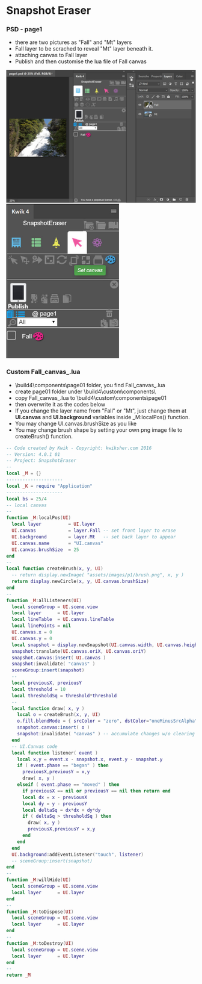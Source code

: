 # Snapshot Eraser

### PSD - page1
* there are two pictures as "Fall" and "Mt" layers
* Fall layer to be scrached to reveal "Mt" layer beneath it.
* attaching canvas to Fall layer
* Publish and then customise the lua file of Fall canvas

<img src="./img/snapshotEraser/snapshot 0000.jpg" width= 600 />

<img src="./img/snapshotEraser/snapshot 0001.jpg" width= 300 />


### Custom Fall_canvas_.lua
*  \build4\components\page01 folder, you find Fall_canvas_.lua
* create page01 folder under \build4\custom\components\
* copy Fall_canvas_.lua to  \build4\custom\components\page01
* then overwrite it as the codes below
* If you change the layer name from "Fall" or "Mt", just change them at **UI.canvas** and **UI.background** variables inside _M:localPos() function.
* You may change UI.canvas.brushSize as you like
* You may change brush shape by setting your own png image file to createBrush() function.

```lua
-- Code created by Kwik - Copyright: kwiksher.com 2016
-- Version: 4.0.1 01
-- Project: SnapshotEraser
--
local _M = {}
---------------------
local _K = require "Application"
---------------------
local bs = 25/4
-- local canvas
--
function _M:localPos(UI)
  local layer          = UI.layer
  UI.canvas            = layer.Fall -- set front layer to erase
  UI.background        = layer.Mt   -- set back layer to appear
  UI.canvas.name       = "UI.canvas"
  UI.canvas.brushSize  = 25
end
--
local function createBrush(x, y, UI)
  -- return display.newImage( "assets/images/p1/brush.png", x, y )
  return display.newCircle(x, y, UI.canvas.brushSize)
end
--
function _M:allListeners(UI)
  local sceneGroup = UI.scene.view
  local layer      = UI.layer
  local lineTable  = UI.canvas.lineTable
  local linePoints = nil
  UI.canvas.x = 0
  UI.canvas.y = 0
  local snapshot = display.newSnapshot(UI.canvas.width, UI.canvas.height)
  snapshot:translate(UI.canvas.oriX, UI.canvas.oriY)
  snapshot.canvas:insert( UI.canvas )
  snapshot:invalidate( "canvas" )
  sceneGroup:insert(snapshot)
  --
  local previousX, previousY
  local threshold = 10
  local thresholdSq = threshold*threshold
  --
  local function draw( x, y )
    local o = createBrush(x, y, UI)
    o.fill.blendMode = { srcColor = "zero", dstColor="oneMinusSrcAlpha" }
    snapshot.canvas:insert( o )
    snapshot:invalidate( "canvas" ) -- accumulate changes w/o clearing
  end
  -- UI.Canvas code
  local function listener( event )
    local x,y = event.x - snapshot.x, event.y - snapshot.y
    if ( event.phase == "began" ) then
      previousX,previousY = x,y
      draw( x, y )
    elseif ( event.phase == "moved" ) then
      if previousX == nil or previousY == nil then return end
      local dx = x - previousX
      local dy = y - previousY
      local deltaSq = dx*dx + dy*dy
      if ( deltaSq > thresholdSq ) then
        draw( x, y )
        previousX,previousY = x,y
      end
    end
  end
  UI.background:addEventListener("touch", listener)
  -- sceneGroup:insert(snapshot)
end
--
function _M:willHide(UI)
  local sceneGroup = UI.scene.view
  local layer      = UI.layer
end
--
function _M:toDispose(UI)
  local sceneGroup = UI.scene.view
  local layer      = UI.layer
end
--
function _M:toDestroy(UI)
  local sceneGroup = UI.scene.view
  local layer      = UI.layer
end
--
return _M
```